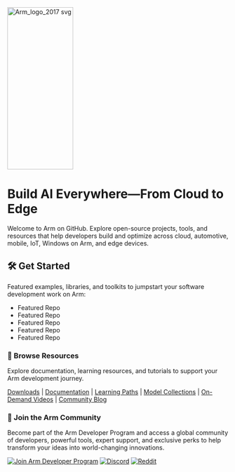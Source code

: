 <img width="150" height="370" alt="Arm_logo_2017 svg" src="https://github.com/user-attachments/assets/025174b5-0581-4622-b622-ec7e27d05a05" />

# Build AI Everywhere—From Cloud to Edge

Welcome to Arm on GitHub. Explore open-source projects, tools, and resources that help developers build and optimize across cloud, automotive, mobile, IoT, Windows on Arm, and edge devices.

## 🛠 Get Started
Featured examples, libraries, and toolkits to jumpstart your software development work on Arm:
* Featured Repo
* Featured Repo
* Featured Repo
* Featured Repo
* Featured Repo

### 🔎 Browse Resources
Explore documentation, learning resources, and tutorials to support your Arm development journey.

[Downloads](https://developer.arm.com/downloads) | [Documentation](https://developer.arm.com/documentation) | [Learning Paths](https://learn.arm.com/) | [Model Collections](https://huggingface.co/Arm) | [On-Demand Videos](https://developer.arm.com/search#numberOfResults=48&f-navigationhierarchiescontenttype=Video%20Tutorial) | [Community Blog](https://community.arm.com/arm-community-blogs/) 

### 🤝 Join the Arm Community
Become part of the Arm Developer Program and access a global community of developers, powerful tools, expert support, and exclusive perks to help transform your ideas into world-changing innovations.

[![Join Arm Developer Program](https://img.shields.io/badge/Join-Arm_Developer_Program-0091BD?style=for-the-badge&logo=arm&logoColor=white&labelColor=0091BD&color=0091BD)](https://developer.arm.com/arm-developer-program)
[![Discord](https://img.shields.io/badge/Discord-5865F2?style=for-the-badge&logo=discord&logoColor=white)](https://discord.com/invite/armsoftwaredev)
[![Reddit](https://img.shields.io/badge/Reddit-FF4500?style=for-the-badge&logo=reddit&logoColor=white)](https://www.reddit.com/r/ArmSoftwareDev/)
